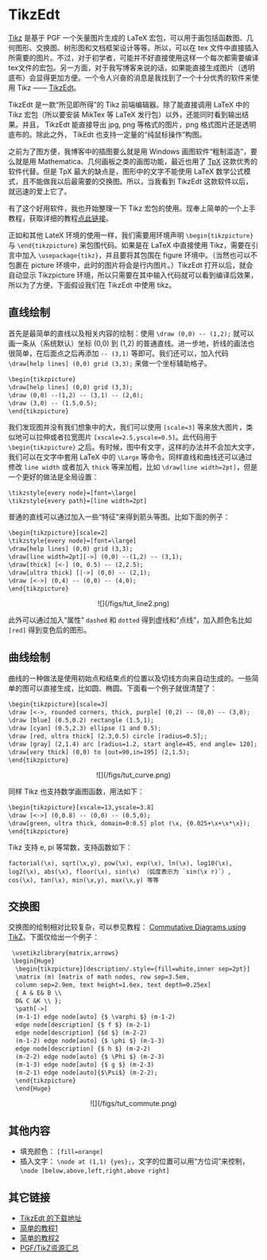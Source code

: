 # TikzEdt

[Tikz](http://www.texample.net/tikz/) 是基于 PGF 一个矢量图片生成的 LaTeX 宏包，可以用于画包括函数图、几何图形、交换图、树形图和文档框架设计等等。所以，可以在 tex 文件中直接插入所需要的图片。不过，对于初学者，可能并不好直接使用这样一个每次都需要编译 tex文件的宏包。另一方面，对于我写博客来说的话，如果能直接生成图片（透明底布）会显得更加方便。一个令人兴奋的消息是我找到了一个十分优秀的软件来使用 Tikz —— [TikzEdt](http://www.tikzedt.org/)。 

TikzEdt 是一款“所见即所得”的 Tikz 前端编辑器。除了能直接调用 LaTeX 中的 Tikz 宏包（所以要安装 MikTex 等 LaTeX 发行包）以外，还能同时看到输出结果。并且， TikzEdt 能直接导出 jpg, png 等格式的图片，png 格式图片还是透明底布的。除此之外， TikEdt 也支持一定量的“纯鼠标操作”构图。


之前为了图方便，我博客中的插图要么就是用 Windows 画图软件“粗制滥造”，要么就是用 Mathematica、几何画板之类的画图功能，最近也用了 [TpX](http://tpx.sourceforge.net/) 这款优秀的软件代替。但是 TpX 最大的缺点是，图形中的文字不能使用 LaTeX 数学公式模式，且不能做我以后最需要的交换图。所以，当我看到 TikzEdt 这款软件以后，就迅速的爱上它了。

有了这个好用软件，我也开始整理一下 Tikz 宏包的使用。现奉上简单的一个上手教程，获取详细的教程[点此链接](http://www.texample.net/media/pgf/builds/pgfmanualCVS2012-11-04.pdf)。

正如和其他 LateX 环境的使用一样，我们需要用环境声明 `\begin{tikzpicture}` 与 `\end{tikzpicture}` 来包围代码。如果是在 LaTeX 中直接使用 Tikz，需要在引言中加入 `\usepackage{tikz}`，并且要将其包围在 figure 环境中。（当然也可以不包裹在 picture 环境中，此时的图片将会是行内图片。）TikzEdt 打开以后，就会自动显示 Tikzpicture 环境，所以只需要在其中输入代码就可以看到编译后效果，所以为了方便，下面假设我们在 TikzEdt 中使用 tikz。

## 直线绘制
首先是最简单的直线以及相关内容的绘制：使用 `\draw (0,0) -- (1,2);` 就可以画一条从（系统默认）坐标 (0,0) 到 (1,2) 的普通直线。进一步地，折线的画法也很简单，在后面点之后再添加 `-- (3,1)` 等即可。我们还可以，加入代码 `\draw[help lines] (0,0) grid (3,3);` 来做一个坐标辅助格子。

	\begin{tikzpicture}
	\draw[help lines] (0,0) grid (3,3);
	\draw (0,0) --(1,2) -- (3,1) -- (2,0);
	\draw (3,0) -- (1.5,0.5);
	\end{tikzpicture}

我们发现图并没有我们想象中的大，我们可以使用 `[scale=3]` 等来放大图片，类似地可以拉伸或者拉宽图片 `[xscale=2.5,yscale=0.5]`。此代码用于 `\begin{tikzpicture}` 之后。有时候，图中有文字，这样的办法并不会加大文字，我们可以在文字中套用 LaTeX 中的 `\Large` 等命令。同样直线和曲线还可以通过修改 `line width` 或者加入 `thick` 等来加粗，比如 `\draw[line width=2pt]`，但是一个更好的做法是全局设置：

	\tikzstyle{every node}=[font=\large]
	\tikzstyle{every path}=[line width=2pt]

普通的直线可以通过加入一些“特征”来得到箭头等图。比如下面的例子：

	\begin{tikzpicture}[scale=2]
	\tikzstyle{every node}=[font=\large]
	\draw[help lines] (0,0) grid (3,3);
	\draw[line width=2pt][->] (0,0) --(1,2) -- (3,1);
	\draw[thick] [<-] (0, 0.5) -- (2,2.5);
	\draw[ultra thick] [|->] (0,0) -- (2,1);
	\draw [<->] (0,4) -- (0,0) -- (4,0);
	\end{tikzpicture}

<center>![](/figs/tut_line2.png)</center>

此外可以通过加入“属性” `dashed` 和 `dotted` 得到虚线和“点线”，加入颜色名比如 `[red]` 得到变色后的图形。

## 曲线绘制
曲线的一种做法是使用初始点和结束点的位置以及切线方向来自动生成的。一些简单的图可以直接生成，比如圆、椭圆。下面看一个例子就很清楚了：

	\begin{tikzpicture}[scale=3]
	\draw [<->, rounded corners, thick, purple] (0,2) -- (0,0) -- (3,0);
	\draw [blue] (0.5,0.2) rectangle (1.5,1);
	\draw [cyan] (0.5,2.3) ellipse (1 and 0.5);
	\draw [red, ultra thick] (2.3,0.5) circle [radius=0.5];;
	\draw [gray] (2,1.4) arc [radius=1.2, start angle=45, end angle= 120];
	\draw[very thick] (0,0) to [out=90,in=195] (2,1.5);
	\end{tikzpicture}

<center>![](/figs/tut_curve.png)</center>

同样 Tikz 也支持数学画图函数，用法如下：

	\begin{tikzpicture}[xscale=13,yscale=3.8]
	\draw [<->] (0,0.8) -- (0,0) -- (0.5,0);
	\draw[green, ultra thick, domain=0:0.5] plot (\x, {0.025+\x+\x*\x});
	\end{tikzpicture}
	
Tikz 支持 e, pi 等常数，支持函数如下：

	factorial(\x), sqrt(\x,y), pow(\x), exp(\x), ln(\x), log10(\x),
	log2(\x), abs(\x), floor(\x), sin(\x) （弧度表示为 `sin(\x r)`）, 
	cos(\x), tan(\x), min(\x,y), max(\x,y) 等等 


## 交换图

交换图的绘制相对比较复杂，可以参见教程： [Commutative Diagrams using TikZ](http://www.felixl.de/commu.pdf)。下面仅给出一个例子：

     \usetikzlibrary{matrix,arrows}
     \begin{Huge}
      \begin{tikzpicture}[description/.style={fill=white,inner sep=2pt}]
      \matrix (m) [matrix of math nodes, row sep=3.5em,
      column sep=2.9em, text height=1.6ex, text depth=0.25ex]
      { A & E& B \\
      D& C &K \\ };
      \path[->]
      (m-1-1) edge node[auto] {$ \varphi $} (m-1-2)
      edge node[description] {$ f $} (m-2-1)
      edge node[description] {$d $} (m-2-2)
      (m-1-2) edge node[auto] {$ \phi $} (m-1-3)
      edge node[description] {$ h $} (m-2-2)
      (m-2-2) edge node[auto] {$ \Phi $} (m-2-3)
      (m-1-3) edge node[auto] {$ g $} (m-2-3)
      (m-2-1) edge node[auto]{$\Psi$} (m-2-2);
      \end{tikzpicture}
      \end{Huge}
	  
<center>![](/figs/tut_commute.png)</center>


## 其他内容

- 填充颜色： `[fill=orange]`
- 插入文字： `\node at (1,1) {yes};`，文字的位置可以用“方位词”来控制， `\node [below,above,left,right,above right]`

## 其它链接

- [TikzEdt 的下载地址](https://code.google.com/p/tikzedt/downloads/list)
- [简单的教程1](http://cremeronline.com/LaTeX/minimaltikz.pdf)
- [简单的教程2](http://www.jmilne.org/not/Mtikz.pdf)
- [PGF/TikZ资源汇总](http://hahack.com/tools/pgftikz-resources/)